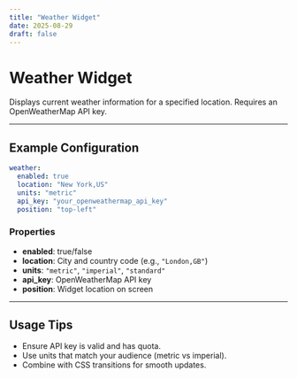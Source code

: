 ```yaml
---
title: "Weather Widget"
date: 2025-08-29
draft: false
---
```


# Weather Widget

Displays current weather information for a specified location. Requires an OpenWeatherMap API key.

---

## Example Configuration

```yaml
weather:
  enabled: true
  location: "New York,US"
  units: "metric"
  api_key: "your_openweathermap_api_key"
  position: "top-left"
```

### **Properties**

- **enabled**: true/false
- **location**: City and country code (e.g., `"London,GB"`)
- **units**: `"metric"`, `"imperial"`, `"standard"`
- **api_key**: OpenWeatherMap API key
- **position**: Widget location on screen

---

## Usage Tips

- Ensure API key is valid and has quota.
- Use units that match your audience (metric vs imperial).
- Combine with CSS transitions for smooth updates.
